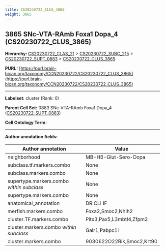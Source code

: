 ```yaml
---
title: CS20230722_CLUS_3865
weight: 3865
---
```

## 3865 SNc-VTA-RAmb Foxa1 Dopa_4 (CS20230722_CLUS_3865)
<b>Hierarchy: </b>
[CS20230722_CLAS_21](../CS20230722_CLAS_21) >
[CS20230722_SUBC_215](../CS20230722_SUBC_215) >
[CS20230722_SUPT_0883](../CS20230722_SUPT_0883) >
[CS20230722_CLUS_3865](../CS20230722_CLUS_3865)

**PURL:** [https://purl.brain-bican.org/taxonomy/CCN20230722/CS20230722_CLUS_3865](https://purl.brain-bican.org/taxonomy/CCN20230722/CS20230722_CLUS_3865)

---


**Labelset:** cluster (Rank: 0)

**Parent Cell Set:** 0883 SNc-VTA-RAmb Foxa1 Dopa_4 ([CS20230722_SUPT_0883](../CS20230722_SUPT_0883))



**Cell Ontology Term:** 

[MARKER GENES.]: #


---

[TRANSFERRED ANNOTATIONS.]: #


[AUTHOR ANNOTATION FIELDS.]: #


**Author annotation fields:**

| Author annotation | Value |
|-------------------|-------|
|neighborhood|MB-HB-Glut-Sero-Dopa|
|subclass.tf.markers.combo|None|
|subclass.markers.combo|None|
|supertype.markers.combo _within subclass_|None|
|supertype.markers.combo|None|
|anatomical_annotation|DR CLI IF|
|merfish.markers.combo|Foxa2,Smoc2,Nhlh2|
|cluster.TF.markers.combo|Pitx3,Pax5,L3mbtl4,Zfpm2|
|cluster.markers.combo _within subclass_|Galr1,Pabpc1l|
|cluster.markers.combo|9030622O22Rik,Smoc2,Krt90|
